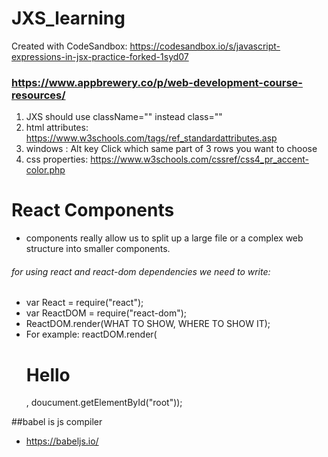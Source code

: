 # JXS_learning
Created with CodeSandbox:    https://codesandbox.io/s/javascript-expressions-in-jsx-practice-forked-1syd07

### https://www.appbrewery.co/p/web-development-course-resources/


1. JXS should use className="" instead class=""
2. html attributes: https://www.w3schools.com/tags/ref_standardattributes.asp 
3. windows : Alt key Click which same part of 3 rows you want to choose 
4. css properties: https://www.w3schools.com/cssref/css4_pr_accent-color.php


# React Components
* components really allow us to split up a large file or a complex web structure into smaller components.


###### for using react and react-dom dependencies we need to write:
* var React = require("react");
* var ReactDOM = require("react-dom");
* ReactDOM.render(WHAT TO SHOW, WHERE TO SHOW IT);
* For example: reactDOM.render(<h1>Hello</h1>, doucument.getElementById("root"));

##babel is js compiler
* https://babeljs.io/
